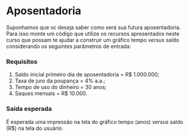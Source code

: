 # Aposentadoria

Suponhamos que vc deseja saber como será sua futura aposentadoria. Para isso monte um código que utilize os recursos apresentados neste curso que possam te ajudar a construir um gráfico tempo _versus_ saldo considerando os seguintes parâmetros de entrada:

### Requisitos

1. Saldo inicial primeiro dia de aposentadoria = R$ 1.000.000;
2. Taxa de juro da poupança = 4% a.a.;
3. Tempo de uso do dinheiro = 30 anos;
4. Saques mensais = R$ 10.000.

### Saída esperada

É esperada uma impressão na tela do gráfico tempo (anos) _versus_ saldo (R$) na tela do usuário.
